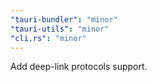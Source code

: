 ```yaml
---
"tauri-bundler": "minor"
"tauri-utils": "minor"
"cli.rs": "minor"
---
```


Add deep-link protocols support.
